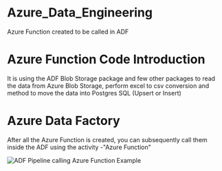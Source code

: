 # Azure_Data_Engineering
Azure Function created to be called in ADF

# Azure Function Code Introduction
It is using the ADF Blob Storage package and few other packages to read the data from Azure Blob Storage, perform excel to csv conversion and method to move the data into Postgres SQL (Upsert or Insert)


# Azure Data Factory 
After all the Azure Function is created, you can subsequently call them inside the ADF using the activity -"Azure Function"


![ADF Pipeline calling Azure Function Example](https://github.com/shanjin14/Azure_Data_Engineering_Azure_Function/blob/master/ADF_Pipeline.JPG)
